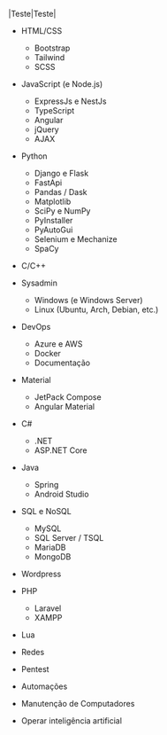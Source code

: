 |Teste|Teste|
- HTML/CSS
  - Bootstrap
  - Tailwind
  - SCSS

- JavaScript (e Node.js)
  - ExpressJs e NestJs
  - TypeScript
  - Angular
  - jQuery
  - AJAX

- Python
  - Django e Flask
  - FastApi
  - Pandas / Dask
  - Matplotlib
  - SciPy e NumPy
  - PyInstaller
  - PyAutoGui
  - Selenium e Mechanize
  - SpaCy

- C/C++

- Sysadmin
  - Windows (e Windows Server)
  - Linux (Ubuntu, Arch, Debian, etc.)

- DevOps
  - Azure e AWS
  - Docker
  - Documentação

- Material
  - JetPack Compose
  - Angular Material

- C#
  - .NET
  - ASP.NET Core

- Java
  - Spring
  - Android Studio

- SQL e NoSQL
  - MySQL
  - SQL Server / TSQL
  - MariaDB
  - MongoDB

- Wordpress

- PHP
  - Laravel
  - XAMPP

- Lua

- Redes

- Pentest

- Automações

- Manutenção de Computadores

- Operar inteligência artificial
